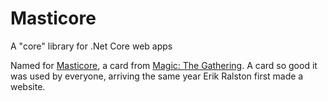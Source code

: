 # Masticore
A "core" library for .Net Core web apps

Named for [Masticore](https://mtg.fandom.com/wiki/Masticore), a card from [Magic: The Gathering](https://mtg.fandom.com/wiki/Urza%27s_Destiny). A card so good it was used by everyone, arriving the same year Erik Ralston first made a website.
